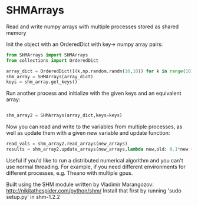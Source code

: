 # SHMArrays
Read and write numpy arrays with multiple processes stored as shared memory

Init the object with an OrderedDict with key-> numpy array pairs:
  
```python
from SHMArrays import SHMArrays
from collections import OrderedDict

array_dict = OrderedDict([(k,np.random.randn(10,10)) for k in range(10)])
shm_array = SHMArrays(array_dict)
keys = shm_array.get_keys()
```

Run another process and initialize with the given keys and an equivalent array:

```python

shm_array2 = SHMArrays(array_dict,keys=keys)
```

Now you can read and write to the variables from multiple processes, as well as update them with a given new variable and update function:

```python
read_vals = shm_array2.read_arrays(new_arrays)
results = shm_array2.update_arrays(new_arrays,lambda new,old: 0.1*new + 0.9*old)
```

Useful if you'd like to run a distributed numerical algorithm and you can't use normal threading. For example, if you need different environments for different processes, e.g. Theano with multiple gpus.

Built using the SHM module written by Vladimir Marangozov: http://nikitathespider.com/python/shm/
Install that first by running 'sudo setup.py' in shm-1.2.2

